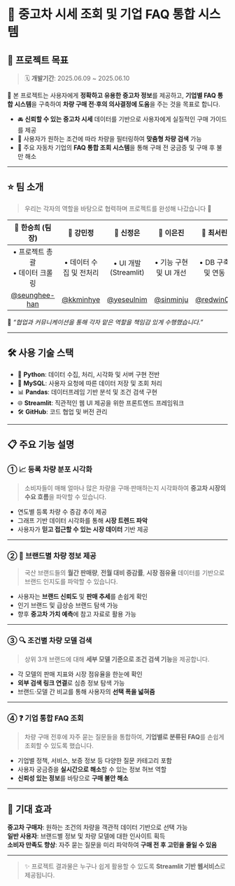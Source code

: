 # 🚗 중고차 시세 조회 및 기업 FAQ 통합 시스템

## 📌 프로젝트 목표
> 🗓 **개발기간**: 2025.06.09 ~ 2025.06.10  

🎯 본 프로젝트는 사용자에게 **정확하고 유용한 중고차 정보**를 제공하고, **기업별 FAQ 통합 시스템**을 구축하여 **차량 구매 전·후의 의사결정에 도움**을 주는 것을 목표로 합니다.

- 🚘 **신뢰할 수 있는 중고차 시세** 데이터를 기반으로 사용자에게 실질적인 구매 가이드를 제공  
- 🧠 사용자가 원하는 조건에 따라 차량을 필터링하여 **맞춤형 차량 검색** 가능  
- 🏢 주요 자동차 기업의 **FAQ 통합 조회 시스템**을 통해 구매 전 궁금증 및 구매 후 불만 해소  

---

## ⭐ 팀 소개

> 우리는 각자의 역할을 바탕으로 협력하며 프로젝트를 완성해 나갔습니다 💪

| 👩 한승희 (팀장) | 👩 강민정 | 👩 신정은 | 👩 이은진 | 👩 최서린 |
|:---:|:---:|:---:|:---:|:---:|
| • 프로젝트 총괄<br/>• 데이터 크롤링 | • 데이터 수집 및 전처리 | • UI 개발 (Streamlit) | • 기능 구현 및 UI 개선 | • DB 구축 및 연동 |
| [@seunghee-han](https://github.com/seunghee-han) | [@kkminhye](https://github.com/kkminhye) | [@yeseulnim](https://github.com/yeseulnim) | [@sinminju](https://github.com/sinminju) | [@redwin02](https://github.com/redwin-02) |

💬 *“협업과 커뮤니케이션을 통해 각자 맡은 역할을 책임감 있게 수행했습니다.”*

---

## 🛠️ 사용 기술 스택

- 🐍 **Python**: 데이터 수집, 처리, 시각화 및 서버 구현 전반  
- 🐬 **MySQL**: 사용자 요청에 따른 데이터 저장 및 조회 처리  
- 📊 **Pandas**: 데이터프레임 기반 분석 및 조건 검색 구현  
- 🌐 **Streamlit**: 직관적인 웹 UI 제공을 위한 프론트엔드 프레임워크  
- 🛠️ **GitHub**: 코드 협업 및 버전 관리  

---

## 📋 주요 기능 설명

### ① 📈 등록 차량 분포 시각화

> 소비자들이 매해 얼마나 많은 차량을 구매·판매하는지 시각화하여 **중고차 시장의 수요 흐름**을 파악할 수 있습니다.

- 연도별 등록 차량 수 증감 추이 제공  
- 그래프 기반 데이터 시각화를 통해 **시장 트렌드 파악**  
- 사용자가 **믿고 접근할 수 있는 시장 데이터** 기반 제공  

---

### ② 🚙 브랜드별 차량 정보 제공

> 국산 브랜드들의 **월간 판매량**, **전월 대비 증감률**, **시장 점유율** 데이터를 기반으로 브랜드 인지도를 파악할 수 있습니다.

- 사용자는 **브랜드 신뢰도** 및 **판매 추세**를 손쉽게 확인  
- 인기 브랜드 및 급상승 브랜드 탐색 가능  
- 향후 **중고차 가치 예측**에 참고 자료로 활용 가능  

---

### ③ 🔍 조건별 차량 모델 검색

> 상위 3개 브랜드에 대해 **세부 모델 기준으로 조건 검색 기능**을 제공합니다.

- 각 모델의 판매 지표와 시장 점유율을 한눈에 확인  
- **외부 검색 링크 연결**로 심층 정보 탐색 가능  
- 브랜드·모델 간 비교를 통해 사용자의 **선택 폭을 넓혀줌**

---

### ④ ❓ 기업 통합 FAQ 조회

> 차량 구매 전후에 자주 묻는 질문들을 통합하여, **기업별로 분류된 FAQ**를 손쉽게 조회할 수 있도록 했습니다.

- 기업별 정책, 서비스, 보증 정보 등 다양한 질문 카테고리 포함  
- 사용자 궁금증을 **실시간으로 해소**할 수 있는 정보 허브 역할  
- **신뢰성 있는 정보**를 바탕으로 **구매 불안 해소**

---

## 📎 기대 효과

**중고차 구매자**: 원하는 조건의 차량을 객관적 데이터 기반으로 선택 가능  
**일반 사용자**: 브랜드별 정보 및 차량 모델에 대한 인사이트 획득  
**소비자 만족도 향상**: 자주 묻는 질문을 미리 파악하여 **구매 전 후 고민을 줄일 수 있음**

---

> ✨ 프로젝트 결과물은 누구나 쉽게 활용할 수 있도록 **Streamlit 기반 웹서비스**로 제공됩니다.
